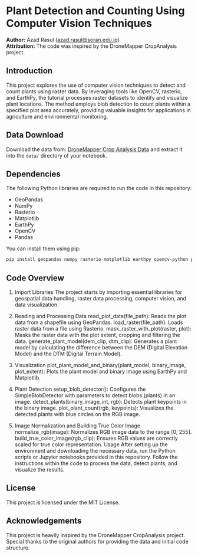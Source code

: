 # Plant Detection and Counting Using Computer Vision Techniques

**Author:** Azad Rasul (azad.rasul@soran.edu.iq)  
**Attribution:** The code was inspired by the DroneMapper CropAnalysis project.

## Introduction
This project explores the use of computer vision techniques to detect and count plants using raster data. By leveraging tools like OpenCV, rasterio, and EarthPy, the tutorial processes raster datasets to identify and visualize plant locations. The method employs blob detection to count plants within a specified plot area accurately, providing valuable insights for applications in agriculture and environmental monitoring.

## Data Download
Download the data from: [DroneMapper Crop Analysis Data](#) and extract it into the `data/` directory of your notebook.

## Dependencies
The following Python libraries are required to run the code in this repository:

- GeoPandas
- NumPy
- Rasterio
- Matplotlib
- EarthPy
- OpenCV
- Pandas

You can install them using pip:

```bash
pip install geopandas numpy rasterio matplotlib earthpy opencv-python pandas
```
## Code Overview ##
1. Import Libraries
The project starts by importing essential libraries for geospatial data handling, raster data processing, computer vision, and data visualization.

2. Reading and Processing Data
read_plot_data(file_path): Reads the plot data from a shapefile using GeoPandas.
load_raster(file_path): Loads raster data from a file using Rasterio.
mask_raster_with_plot(raster, plot): Masks the raster data with the plot extent, cropping and filtering the data.
generate_plant_model(dem_clip, dtm_clip): Generates a plant model by calculating the difference between the DEM (Digital Elevation Model) and the DTM (Digital Terrain Model).
3. Visualization
plot_plant_model_and_binary(plant_model, binary_image, plot_extent): Plots the plant model and binary image using EarthPy and Matplotlib.
4. Plant Detection
setup_blob_detector(): Configures the SimpleBlobDetector with parameters to detect blobs (plants) in an image.
detect_plants(binary_image_int, rgb): Detects plant keypoints in the binary image.
plot_plant_count(rgb, keypoints): Visualizes the detected plants with blue circles on the RGB image.
5. Image Normalization and Building True Color Image
normalize_rgb(image): Normalizes RGB image data to the range [0, 255].
build_true_color_image(rgb_clip): Ensures RGB values are correctly scaled for true color representation.
Usage
After setting up the environment and downloading the necessary data, run the Python scripts or Jupyter notebooks provided in this repository. Follow the instructions within the code to process the data, detect plants, and visualize the results.

## License ##
This project is licensed under the MIT License.

## Acknowledgements ##
This project is heavily inspired by the DroneMapper CropAnalysis project. Special thanks to the original authors for providing the data and initial code structure.
